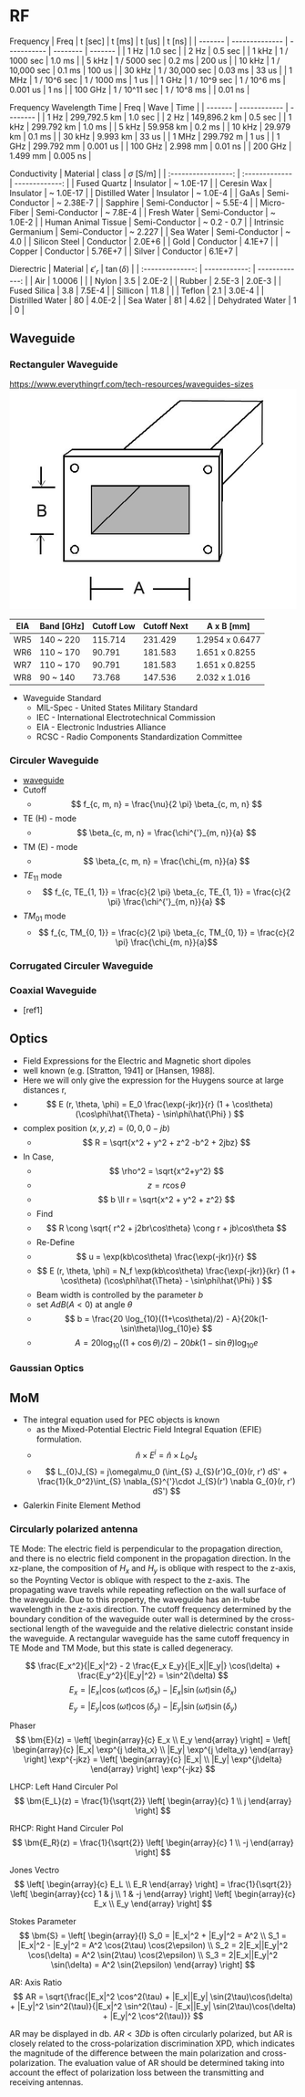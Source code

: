 # RF

Frequency
| Freq    | t [sec]        | t [ms]      | t [us]   | t [ns]  |
| ------- | -------------- | ----------- | -------- | ------- |
| 1 Hz    | 1.0 sec        |
| 2 Hz    | 0.5 sec        |
| 1 kHz   | 1 / 1000 sec   | 1.0 ms      |
| 5 kHz   | 1 / 5000 sec   | 0.2 ms      | 200 us   |
| 10 kHz  | 1 / 10,000 sec | 0.1 ms      | 100 us   |
| 30 kHz  | 1 / 30,000 sec | 0.03 ms     | 33 us    |
| 1 MHz   | 1 / 10^6 sec   | 1 / 1000 ms | 1 us     |
| 1 GHz   | 1 / 10^9 sec   | 1 / 10^6 ms | 0.001 us | 1 ns    |
| 100 GHz | 1 / 10^11 sec  | 1 / 10^8 ms |          | 0.01 ns |

Frequency Wavelength Time
| Freq    | Wave         | Time     |
| ------- | ------------ | -------- |
| 1 Hz    | 299,792.5 km | 1.0 sec  |
| 2 Hz    | 149,896.2 km | 0.5 sec  |
| 1 kHz   | 299.792 km   | 1.0 ms   |
| 5 kHz   | 59.958 km    | 0.2 ms   |
| 10 kHz  | 29.979 km    | 0.1 ms   |
| 30 kHz  | 9.993 km     | 33 us    |
| 1 MHz   | 299.792 m    | 1 us     |
| 1 GHz   | 299.792 mm   | 0.001 us |
| 100 GHz | 2.998 mm     | 0.01 ns  |
| 200 GHz | 1.499 mm     | 0.005 ns |

Conductivity
|      Material       | class          | $\sigma$ [S/m] |
| :-----------------: | :------------- | -------------: |
|    Fused Quartz     | Insulator      |      ~ 1.0E-17 |
|     Ceresin Wax     | Insulator      |      ~ 1.0E-17 |
|   Distilled Water   | Insulator      |       ~ 1.0E-4 |
|        GaAs         | Semi-Conductor |      ~ 2.38E-7 |
|      Sapphire       | Semi-Conductor |       ~ 5.5E-4 |
|     Micro-Fiber     | Semi-Conductor |       ~ 7.8E-4 |
|     Fresh Water     | Semi-Conductor |       ~ 1.0E-2 |
| Human Animal Tissue | Semi-Conductor |    ~ 0.2 - 0.7 |
| Intrinsic Germanium | Semi-Conductor |        ~ 2.227 |
|      Sea Water      | Semi-Conductor |          ~ 4.0 |
|    Silicon Steel    | Conductor      |         2.0E+6 |
|        Gold         | Conductor      |         4.1E+7 |
|       Copper        | Conductor      |        5.76E+7 |
|       Silver        | Conductor      |         6.1E+7 |

Dierectric
|     Material     | $\epsilon'_r$ | $\tan(\delta)$ |
| :--------------: | ------------: | -------------: |
|       Air        |        1.0006 |                |
|      Nylon       |           3.5 |         2.0E-2 |
|      Rubber      |        2.5E-3 |         2.0E-3 |
|   Fused Silica   |           3.8 |         7.5E-4 |
|     Sillicon     |          11.8 |                |
|      Teflon      |           2.1 |         3.0E-4 |
| Distrilled Water |            80 |         4.0E-2 |
|    Sea Water     |            81 |           4.62 |
| Dehydrated Water |             1 |              0 |

## Waveguide

### Rectanguler Waveguide

<https://www.everythingrf.com/tech-resources/waveguides-sizes>
![waveguide](./waveguide.jpg)

| EIA | Band [GHz] | Cutoff Low | Cutoff Next | A x B [mm]      |
| --- | ---------- | ---------- | ----------- | --------------- |
| WR5 | 140 ~ 220  | 115.714    | 231.429     | 1.2954 x 0.6477 |
| WR6 | 110 ~ 170  | 90.791     | 181.583     | 1.651 x 0.8255  |
| WR7 | 110 ~ 170  | 90.791     | 181.583     | 1.651 x 0.8255  |
| WR8 | 90 ~ 140   | 73.768     | 147.536     | 2.032 x 1.016   |

- Waveguide Standard
  - MIL-Spec - United States Military Standard
  - IEC - International Electrotechnical Commission
  - EIA - Electronic Industries Alliance
  - RCSC - Radio Components Standardization Committee

### Circuler Waveguide

- [waveguide](https://www.qwed.eu/CircularWaveguides.pdf)
- Cutoff
  - $$ f_{c, m, n} = \frac{\nu}{2 \pi} \beta_{c, m, n} $$
- TE (H) - mode
  - $$ \beta_{c, m, n} = \frac{\chi^{'}_{m, n}}{a} $$
- TM (E) - mode
  - $$ \beta_{c, m, n} = \frac{\chi_{m, n}}{a} $$
- $TE_{11}$ mode
  - $$ f_{c, TE_{1, 1}} = \frac{c}{2 \pi} \beta_{c, TE_{1, 1}} = \frac{c}{2 \pi} \frac{\chi^{'}_{m, n}}{a} $$
- $TM_{01}$ mode
  - $$ f_{c, TM_{0, 1}} = \frac{c}{2 \pi} \beta_{c, TM_{0, 1}} = \frac{c}{2 \pi} \frac{\chi_{m, n}}{a}$$

### Corrugated Circuler Waveguide

### Coaxial Waveguide

- [ref1]

## Optics

- Field Expressions for the Electric and Magnetic short dipoles
- well known (e.g. [Stratton, 1941] or [Hansen, 1988].
- Here we will only give the expression for the Huygens source at large distances r,
- $$ E (r, \theta, \phi) = E_0 \frac{\exp(-jkr)}{r} (1 + \cos\theta) (\cos\phi\hat{\Theta} - \sin\phi\hat{\Phi} ) $$
- complex position $(x, y, z) = (0, 0, 0 - jb)$
  - $$ R = \sqrt{x^2 + y^2 + z^2 -b^2 + 2jbz} $$
- In Case,
  - $$ \rho^2 = \sqrt{x^2+y^2} $$
  - $$ z = r\cos \theta $$
  - $$ b \ll r = \sqrt{x^2 + y^2 + z^2} $$
  - Find
  - $$ R \cong \sqrt{ r^2 + j2br\cos\theta} \cong r + jb\cos\theta $$
  - Re-Define
  - $$ u = \exp(kb\cos\theta) \frac{\exp(-jkr)}{r} $$
  - $$ E (r, \theta, \phi) = N_f \exp(kb\cos\theta) \frac{\exp(-jkr)}{kr} (1 + \cos\theta) (\cos\phi\hat{\Theta} - \sin\phi\hat{\Phi} ) $$
  - Beam width is controlled by the parameter $b$
  - set $AdB (A < 0)$ at angle $\theta$
  - $$ b = \frac{20 \log_{10}((1+\cos\theta)/2) - A}{20k(1-\sin\theta)\log_{10}e} $$
  - $$ A = 20 \log_{10}((1+\cos\theta)/2) - 20bk(1-\sin\theta)\log_{10}e$$

### Gaussian Optics

## MoM

- The integral equation used for PEC objects is known
  - as the Mixed-Potential Electric Field Integral Equation (EFIE) formulation.
  - $$ \hat{n} \times E^{i} = \hat{n} \times L_{0} J_{s} $$
  - $$ L_{0}J_{S} = j\omega\mu_0 (\int_{S} J_{S}(r')G_{0}(r, r') dS' + \frac{1}{k_0^2}\int_{S} \nabla_{S}^{'}\cdot J_{S}(r') \nabla G_{0}(r, r') dS') $$
- Galerkin Finite Element Method

### Circularly polarized antenna

TE Mode: The electric field is perpendicular to the propagation direction, and there is no electric field component in the propagation direction.
In the xz-plane, the composition of $H_x$ and $H_y$ is oblique with respect to the z-axis, so the Poynting Vector is oblique with respect to the z-axis. The propagating wave travels while repeating reflection on the wall surface of the waveguide.
Due to this property, the waveguide has an in-tube wavelength in the z-axis direction.
The cutoff frequency determined by the boundary condition of the waveguide outer wall is determined by the cross-sectional length of the waveguide and the relative dielectric constant inside the waveguide.
A rectangular waveguide has the same cutoff frequency in TE Mode and TM Mode, but this state is called degeneracy.

$$ \frac{E_x^2}{|E_x|^2} - 2 \frac{E_x E_y}{|E_x||E_y|} \cos(\delta) + \frac{E_y^2}{|E_y|^2} = \sin^2(\delta) $$
$$ E_x = |E_x| \cos(\omega t) \cos(\delta_x) - |E_x| \sin(\omega t) \sin(\delta_x)$$
$$ E_y = |E_y| \cos(\omega t) \cos(\delta_y) - |E_y| \sin(\omega t) \sin(\delta_y)$$

Phaser
$$ \bm{E}(z) = \left[ \begin{array}{c}
  E_x \\
  E_y
\end{array} \right] = \left[ \begin{array}{c}
  |E_x| \exp^{j \delta_x} \\
  |E_y| \exp^{j \delta_y}
\end{array} \right] \exp^{-jkz} = \left[ \begin{array}{c}
  |E_x| \\
  |E_y| \exp^{j\delta}  
\end{array} \right] \exp^{-jkz} $$

LHCP: Left Hand Circuler Pol
$$ \bm{E_L}(z) = \frac{1}{\sqrt{2}} \left[ \begin{array}{c}
  1 \\
  j
\end{array} \right] $$

RHCP: Right Hand Circuler Pol
$$ \bm{E_R}(z) = \frac{1}{\sqrt{2}} \left[ \begin{array}{c}
  1 \\
  -j
\end{array} \right] $$

Jones Vectro
$$ \left[ \begin{array}{c}
  E_L \\
  E_R
\end{array} \right] = \frac{1}{\sqrt{2}} \left[ \begin{array}{cc}
  1 & j \\
  1 & -j
\end{array} \right] \left[ \begin{array}{c}
  E_x \\
  E_y
\end{array} \right] $$

Stokes Parameter
$$ \bm{S} = \left[ \begin{array}{l}
  S_0 = |E_x|^2 + |E_y|^2 = A^2 \\
  S_1 = |E_x|^2 - |E_y|^2 = A^2 \cos(2\tau) \cos(2\epsilon) \\
  S_2 = 2|E_x||E_y|^2 \cos(\delta) = A^2 \sin(2\tau) \cos(2\epsilon) \\
  S_3 = 2|E_x||E_y|^2 \sin(\delta) = A^2 \sin(2\epsilon)
\end{array} \right] $$

AR: Axis Ratio
$$ AR = \sqrt{\frac{|E_x|^2 \cos^2(\tau) + |E_x||E_y| \sin(2\tau)\cos(\delta) + |E_y|^2 \sin^2(\tau)}{|E_x|^2 \sin^2(\tau) - |E_x||E_y| \sin(2\tau)\cos(\delta) + |E_y|^2 \cos^2(\tau)}} $$

AR may be displayed in db. $AR<3Db$ is often circularly polarized, but AR is closely related to the cross-polarization discrimination XPD, which indicates the magnitude of the difference between the main polarization and cross-polarization.
The evaluation value of AR should be determined taking into account the effect of polarization loss between the transmitting and receiving antennas.

